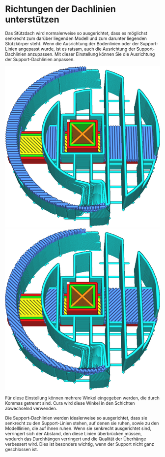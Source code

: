 Richtungen der Dachlinien unterstützen
====
Das Stützdach wird normalerweise so ausgerichtet, dass es möglichst senkrecht zum darüber liegenden Modell und zum darunter liegenden Stützkörper steht. Wenn die Ausrichtung der Bodenlinien oder der Support-Linien angepasst wurde, ist es ratsam, auch die Ausrichtung der Support-Dachlinien anzupassen. Mit dieser Einstellung können Sie die Ausrichtung der Support-Dachlinien anpassen.

<!--screenshot {
"image_path": "support_interface_angles_0.png",
"models": [
    {
        "script": "plug.scad",
        "transformation": ["scale(0.5)"]
    }
],
"camera_position": [0, 36, 92],
"settings": {
    "support_enable": true,
    "support_interface_enable": true,
    "support_interface_pattern": "lines",
    "support_interface_angles": [0, 90]
},
"layer": 118,
"colours": 128
}-->
<!--screenshot {
"image_path": "support_interface_angles_45.png",
"models": [
    {
        "script": "plug.scad",
        "transformation": ["scale(0.5)"]
    }
],
"camera_position": [0, 36, 92],
"settings": {
    "support_enable": true,
    "support_interface_enable": true,
    "support_interface_pattern": "lines",
    "support_interface_angles": [45, 135]
},
"layer": 118,
"colours": 128
}-->
![Sowohl das Dach als auch der Boden sind um 0° und 90° gedreht.](../../../articles/images/support_interface_angles_0.png)
![Sowohl das Dach als auch der Boden sind um 45° und 135° gedreht.](../../../articles/images/support_interface_angles_45.png)

Für diese Einstellung können mehrere Winkel eingegeben werden, die durch Kommas getrennt sind. Cura wird diese Winkel in den Schichten abwechselnd verwenden.

Die Support-Dachlinien werden idealerweise so ausgerichtet, dass sie senkrecht zu den Support-Linien stehen, auf denen sie ruhen, sowie zu den Modelllinien, die auf ihnen ruhen. Wenn sie senkrecht ausgerichtet sind, verringert sich der Abstand, den diese Linien überbrücken müssen, wodurch das Durchhängen verringert und die Qualität der Überhänge verbessert wird. Dies ist besonders wichtig, wenn der Support nicht ganz geschlossen ist.